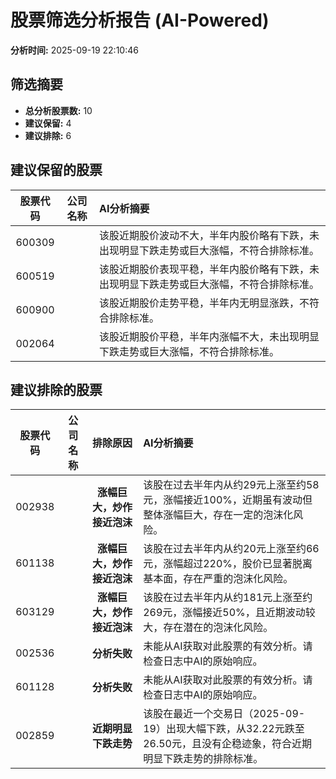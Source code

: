 # 股票筛选分析报告 (AI-Powered)

**分析时间:** 2025-09-19 22:10:46

## 筛选摘要

- **总分析股票数:** 10
- **建议保留:** 4
- **建议排除:** 6

## 建议保留的股票

| 股票代码 | 公司名称 | AI分析摘要 |
|:---:|:---:|:---|
| 600309 |  | 该股近期股价波动不大，半年内股价略有下跌，未出现明显下跌走势或巨大涨幅，不符合排除标准。 |
| 600519 |  | 该股近期股价表现平稳，半年内股价略有下跌，未出现明显下跌走势或巨大涨幅，不符合排除标准。 |
| 600900 |  | 该股近期股价走势平稳，半年内无明显涨跌，不符合排除标准。 |
| 002064 |  | 该股近期股价平稳，半年内涨幅不大，未出现明显下跌走势或巨大涨幅，不符合排除标准。 |

## 建议排除的股票

| 股票代码 | 公司名称 | 排除原因 | AI分析摘要 |
|:---:|:---:|:---:|:---|
| 002938 |  | **涨幅巨大，炒作接近泡沫** | 该股在过去半年内从约29元上涨至约58元，涨幅接近100%，近期虽有波动但整体涨幅巨大，存在一定的泡沫化风险。 |
| 601138 |  | **涨幅巨大，炒作接近泡沫** | 该股在过去半年内从约20元上涨至约66元，涨幅超过220%，股价已显著脱离基本面，存在严重的泡沫化风险。 |
| 603129 |  | **涨幅巨大，炒作接近泡沫** | 该股在过去半年内从约181元上涨至约269元，涨幅接近50%，且近期波动较大，存在潜在的泡沫化风险。 |
| 002536 |  | **分析失败** | 未能从AI获取对此股票的有效分析。请检查日志中AI的原始响应。 |
| 601128 |  | **分析失败** | 未能从AI获取对此股票的有效分析。请检查日志中AI的原始响应。 |
| 002859 |  | **近期明显下跌走势** | 该股在最近一个交易日（2025-09-19）出现大幅下跌，从32.22元跌至26.50元，且没有企稳迹象，符合近期明显下跌走势的排除标准。 |
